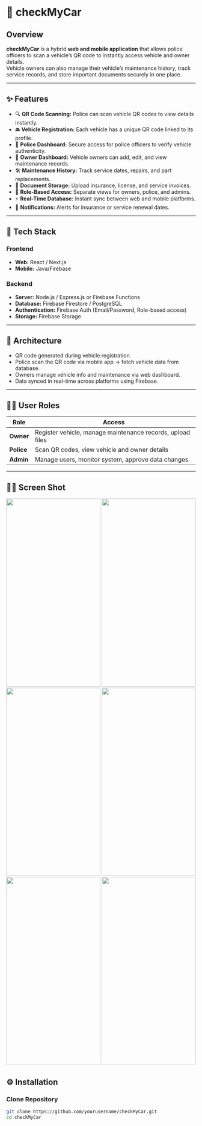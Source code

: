 # 🚗 checkMyCar

## Overview
**checkMyCar** is a hybrid **web and mobile application** that allows police officers to scan a vehicle’s QR code to instantly access vehicle and owner details.  
Vehicle owners can also manage their vehicle’s maintenance history, track service records, and store important documents securely in one place.

---

## ✨ Features
- 🔍 **QR Code Scanning:** Police can scan vehicle QR codes to view details instantly.  
- 🚘 **Vehicle Registration:** Each vehicle has a unique QR code linked to its profile.  
- 👮 **Police Dashboard:** Secure access for police officers to verify vehicle authenticity.  
- 🧾 **Owner Dashboard:** Vehicle owners can add, edit, and view maintenance records.  
- 🛠️ **Maintenance History:** Track service dates, repairs, and part replacements.  
- 📄 **Document Storage:** Upload insurance, license, and service invoices.  
- 🔐 **Role-Based Access:** Separate views for owners, police, and admins.  
- ⚡ **Real-Time Database:** Instant sync between web and mobile platforms.  
- 🔔 **Notifications:** Alerts for insurance or service renewal dates.

---

## 🧩 Tech Stack
### Frontend
- **Web:** React / Next.js  
- **Mobile:** Java/Firebase  

### Backend
- **Server:** Node.js / Express.js or Firebase Functions  
- **Database:** Firebase Firestore / PostgreSQL  
- **Authentication:** Firebase Auth (Email/Password, Role-based access)  
- **Storage:** Firebase Storage 

---

## 🧱 Architecture
- QR code generated during vehicle registration.
- Police scan the QR code via mobile app → fetch vehicle data from database.
- Owners manage vehicle info and maintenance via web dashboard.
- Data synced in real-time across platforms using Firebase.

---

## 🧑‍💻 User Roles
| Role | Access |
|------|---------|
| **Owner** | Register vehicle, manage maintenance records, upload files |
| **Police** | Scan QR codes, view vehicle and owner details |
| **Admin** | Manage users, monitor system, approve data changes |

---
## 🧑‍💻 Screen Shot
 <img src="https://github.com/user-attachments/assets/dac4578e-88b7-4b8b-ab32-c69b1fe9f9da" width="250" height="500" />
 <img src="https://github.com/user-attachments/assets/736003a9-2276-4ce9-8fec-2d3618f475ad" width="250" height="500" />
 <img src="https://github.com/user-attachments/assets/afbf8cab-a0ae-48cd-9b32-43fffcabed7c" width="250" height="500" />
 <img src="https://github.com/user-attachments/assets/089ae7b5-9f02-49fc-b6e8-e48836bc847b" width="250" height="500" />
 <img src="https://github.com/user-attachments/assets/b268f65e-7864-4652-833c-955ef71954ca" width="250" height="500" />
 <img src="https://github.com/user-attachments/assets/6dae8af9-7f27-4e0f-a3b1-6f699b13d677" width="250" height="500" />

## ⚙️ Installation
### Clone Repository
```bash
git clone https://github.com/yourusername/checkMyCar.git
cd checkMyCar
